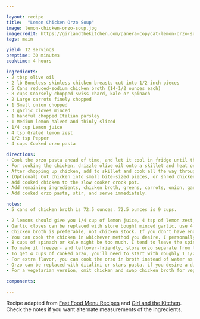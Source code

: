 ```yaml
---

layout: recipe
title:  "Lemon Chicken Orzo Soup"
image: lemon-chicken-orzo-soup.jpg
imagecredit: https://girlandthekitchen.com/panera-copycat-lemon-orzo-soup/#tasty-recipes-16459-jump-target
tags: main

yield: 12 servings
preptime: 30 minutes
cooktime: 4 hours

ingredients:
- 2 tbsp olive oil
- 2 lb Boneless skinless chicken breasts cut into 1/2-inch pieces
- 5 Cans reduced-sodium chicken broth (14-1/2 ounces each)
- 8 cups Coarsely chopped Swiss chard, kale or spinach
- 2 Large carrots finely chopped
- 1 Small onion chopped
- 3 garlic cloves minced
- 1 handful chopped Italian parsley
- 1 Medium lemon halved and thinly sliced
- 1/4 cup Lemon juice
- 4 tsp Grated lemon zest
- 1/2 tsp Pepper
- 4 cups Cooked orzo pasta

directions:
- Cook the orzo pasta ahead of time, and let it cool in fridge until the end of the recipe.
- For cooking the chicken, drizzle olive oil onto a skillet and heat on high.
- After chopping up chicken, add to skillet and cook all the way through.
- (Optional) Cut chicken into small bite-sized pieces, or shred chicken.
- Add cooked chicken to the slow cooker crock pot.
- Add remaining ingredients, chicken broth, greens, carrots, onion, garlic, parsley, lemon slices, lemon juice, lemon zest, and pepper. Cook for 4 to 5 hours.
- Add cooked orzo pasta, stir, and serve immediately.

notes: 
- 5 cans of chicken broth is 72.5 ounces. 72.5 ounces is 9 cups.

- 2 lemons should give you 1/4 cup of lemon juice, 4 tsp of lemon zest, and some lemon slices.
- Garlic cloves can be replaced with store bought minced garlic, use 4 tbsp instead of 3 cloves.
- Chicken broth is preferable, not chicken stock. If you don't have enough broth, but you do have Better Than Bouillon, you can add it with water (according to label) to make up for a lack of broth.
- You can cook the chicken in whichever method you desire. I personally boil the chicken.
- 8 cups of spinach or kale might be too much. I tend to leave the spinach or kale out. I also leave out the lemon slices and just rely on the juice and zest for flavor.
- To make it freezer- and leftover-friendly, store orzo separate from the soup to avoid the orzo taking in too much broth and becoming mushy.
- To get 4 cups of cooked orzo, you’ll need to start with roughly 1 1/2 cups of uncooked orzo.
- For extra flavor, you can cook the orzo in broth instead of water as well!
- Orzo can be replaced with ditalini or stars pasta, if you desire a different shape.
- For a vegetarian version, omit chicken and swap chicken broth for veggie broth.

components:

---
```


Recipe adapted from [Fast Food Menu Recipes](https://www.fastfoodmenuprices.com/panera-breads-lemon-chicken-orzo-soup-recipe/) and [Girl and the Kitchen](https://girlandthekitchen.com/panera-copycat-lemon-orzo-soup/#tasty-recipes-16459-jump-target).
Check the notes if you want alternate measurements of the ingredients.